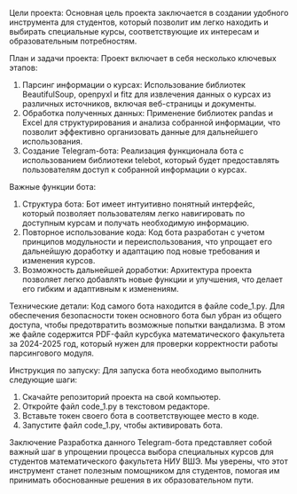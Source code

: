 Цели проекта:
Основная цель проекта заключается в создании удобного инструмента для студентов, который позволит им легко находить и выбирать специальные курсы, соответствующие их интересам и образовательным потребностям.

План и задачи проекта:
Проект включает в себя несколько ключевых этапов: 

1. Парсинг информации о курсах:
Использование библиотек BeautifulSoup, openpyxl и fitz для извлечения данных о курсах из различных источников, включая веб-страницы и документы.
2. Обработка полученных данных:
Применение библиотек pandas и Excel для структурирования и анализа собранной информации, что позволит эффективно организовать данные для дальнейшего использования.
3. Создание Telegram-бота:
Реализация функционала бота с использованием библиотеки telebot, который будет предоставлять пользователям доступ к собранной информации о курсах.

Важные функции бота:
1. Структура бота:
Бот имеет интуитивно понятный интерфейс, который позволяет пользователям легко навигировать по доступным курсам и получать необходимую информацию.
2. Повторное использование кода:
Код бота разработан с учетом принципов модульности и переиспользования, что упрощает его дальнейшую доработку и адаптацию под новые требования и изменения курсов.
3. Возможность дальнейшей доработки:
Архитектура проекта позволяет легко добавлять новые функции и улучшения, что делает его гибким и адаптивным к изменениям.

Технические детали:
Код самого бота находится в файле code_1.py. Для обеспечения безопасности токен основного бота был убран из общего доступа, чтобы предотвратить возможные попытки вандализма. В этом же файле содержится PDF-файл курсбука математического факультета за 2024-2025 год, который нужен для проверки корректности работы парсингового модуля.

Инструкция по запуску:
Для запуска бота необходимо выполнить следующие шаги:

1. Скачайте репозиторий проекта на свой компьютер.
2. Откройте файл code_1.py в текстовом редакторе.
3. Вставьте токен своего бота в соответствующее место в коде.
4. Запустите файл code_1.py, чтобы активировать бота.
   
Заключение
Разработка данного Telegram-бота представляет собой важный шаг в упрощении процесса выбора специальных курсов для студентов математического факультета НИУ ВШЭ. Мы уверены, что этот инструмент станет полезным помощником для студентов, помогая им принимать обоснованные решения в их образовательном пути.
